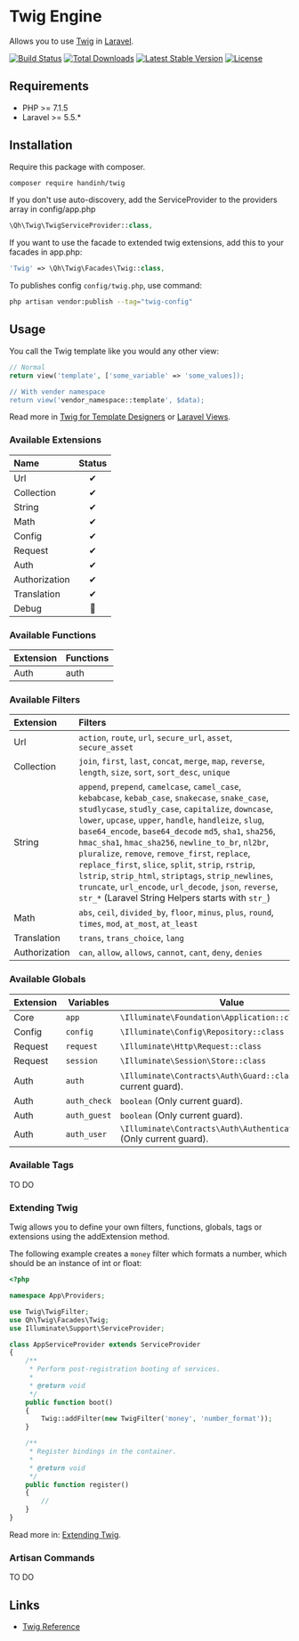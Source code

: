 # Twig Engine

Allows you to use [Twig](https://twig.symfony.com/) in [Laravel](https://laravel.com/).

[![Build Status](https://api.travis-ci.org/dinhquochan/twig.svg)](https://travis-ci.org/dinhquochan/twig)
[![Total Downloads](https://poser.pugx.org/handinh/twig/d/total.svg)](https://packagist.org/packages/handinh/twig)
[![Latest Stable Version](https://poser.pugx.org/handinh/twig/v/stable.svg)](https://packagist.org/packages/handinh/twig)
[![License](https://poser.pugx.org/handinh/twig/license.svg)](https://packagist.org/packages/handinh/twig)

## Requirements

- PHP >= 7.1.5
- Laravel >= 5.5.*

## Installation

Require this package with composer.

```bash
composer require handinh/twig
```

If you don't use auto-discovery, add the ServiceProvider to the providers array in config/app.php

```php
\Qh\Twig\TwigServiceProvider::class,
```

If you want to use the facade to extended twig extensions, add this to your facades in app.php:

```php
'Twig' => \Qh\Twig\Facades\Twig::class,
```

To publishes config `config/twig.php`, use command:

```bash
php artisan vendor:publish --tag="twig-config"
```
## Usage

You call the Twig template like you would any other view:

```php
// Normal
return view('template', ['some_variable' => 'some_values]);

// With vender namespace
return view('vendor_namespace::template', $data);
```

Read more in [Twig for Template Designers](https://twig.symfony.com/doc/2.x/templates.html) or [Laravel Views](https://laravel.com/docs/5.7/views).

### Available Extensions

| Name  | Status |
| :--- | :---: |
| Url  | ✔ |
| Collection | ✔ |
| String | ✔ |
| Math | ✔ |
| Config | ✔ |
| Request | ✔ |
| Auth | ✔ |
| Authorization | ✔ |
| Translation | ✔ |
| Debug | 🍔 |

### Available Functions

| Extension  | Functions |
| :--- | :--- |
| Auth | auth |

### Available Filters

| Extension  | Filters |
| :--- | :--- |
| Url  | `action`, `route`, `url`, `secure_url`, `asset`, `secure_asset` |
| Collection  | `join`, `first`, `last`, `concat`, `merge`, `map`, `reverse`, `length`, `size`, `sort`, `sort_desc`, `unique` |
| String | `append`, `prepend`, `camelcase`, `camel_case`, `kebabcase`, `kebab_case`, `snakecase`, `snake_case`, `studlycase`, `studly_case`, `capitalize`, `downcase`, `lower`, `upcase`, `upper`, `handle`, `handleize`, `slug`, `base64_encode`, `base64_decode` `md5`, `sha1`, `sha256`, `hmac_sha1`, `hmac_sha256`, `newline_to_br`, `nl2br`, `pluralize`, `remove`, `remove_first`, `replace`, `replace_first`, `slice`, `split`, `strip`, `rstrip`, `lstrip`, `strip_html`, `striptags`, `strip_newlines`, `truncate`, `url_encode`, `url_decode`, `json`, `reverse`, `str_*` (Laravel String Helpers starts with `str_`)
| Math | `abs`, `ceil`, `divided_by`, `floor`, `minus`, `plus`, `round`, `times`, `mod`, `at_most`, `at_least` |
| Translation | `trans`, `trans_choice`, `lang`  |
| Authorization | `can`, `allow`, `allows`, `cannot`, `cant`, `deny`, `denies`  |

### Available Globals

| Extension  | Variables | Value |
| --- | --- | --- |
| Core | `app` | `\Illuminate\Foundation\Application::class` |
| Config | `config` | `\Illuminate\Config\Repository::class` |
| Request | `request` | `\Illuminate\Http\Request::class` |
| Request | `session` | `\Illuminate\Session\Store::class` |
| Auth | `auth` | `\Illuminate\Contracts\Auth\Guard::class` (Only current guard). |
| Auth | `auth_check` | `boolean` (Only current guard). |
| Auth | `auth_guest` | `boolean` (Only current guard). |
| Auth | `auth_user` | `\Illuminate\Contracts\Auth\Authenticatable::class` (Only current guard). |

### Available Tags

TO DO

### Extending Twig

Twig allows you to define your own filters, functions, globals, tags or extensions using the addExtension method.

The following example creates a `money` filter which formats a number, which should be an instance of int or float:

```php
<?php

namespace App\Providers;

use Twig\TwigFilter;
use Qh\Twig\Facades\Twig;
use Illuminate\Support\ServiceProvider;

class AppServiceProvider extends ServiceProvider
{
    /**
     * Perform post-registration booting of services.
     *
     * @return void
     */
    public function boot()
    {
        Twig::addFilter(new TwigFilter('money', 'number_format'));
    }

    /**
     * Register bindings in the container.
     *
     * @return void
     */
    public function register()
    {
        //
    }
}
```

Read more in: [Extending Twig](https://twig.symfony.com/doc/2.x/advanced.html).

### Artisan Commands

TO DO

## Links

- [Twig Reference](https://twig.symfony.com/doc/2.x/)

